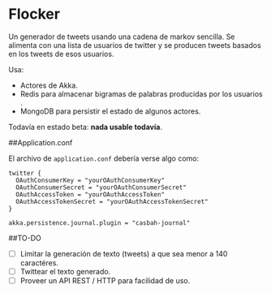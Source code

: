 # Flocker

Un generador de tweets usando una cadena de markov sencilla. Se alimenta con una lista de usuarios de twitter y se producen tweets basados en los tweets de esos usuarios. 

Usa:

* Actores de Akka.
* Redis para almacenar bigramas de palabras producidas por los usuarios .
* MongoDB para persistir el estado de algunos actores.

Todavía en estado beta: **nada usable todavía**.

##Application.conf

El archivo de `application.conf` debería verse algo como:

```hocon
twitter {
  OAuthConsumerKey = "yourOAuthConsumerKey"
  OAuthConsumerSecret = "yourOAuthConsumerSecret"
  OAuthAccessToken = "yourOAuthAccessToken"
  OAuthAccessTokenSecret = "yourOAuthAccessTokenSecret"
}

akka.persistence.journal.plugin = "casbah-journal"
```

##TO-DO
- [ ] Límitar la generación de texto (tweets) a que sea menor a 140 caractéres.
- [ ] Twittear el texto generado.
- [ ] Proveer un API REST / HTTP para facilidad de uso.
